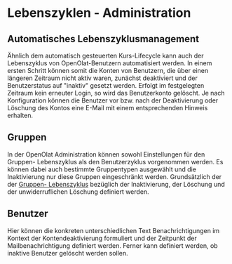 # Lebenszyklen - Administration

##  Automatisches Lebenszyklusmanagement

Ähnlich dem automatisch gesteuerten Kurs-Lifecycle kann auch der Lebenszyklus
von OpenOlat-Benutzern automatisiert werden. In einem ersten Schritt können
somit die Konten von Benutzern, die über einen längeren Zeitraum nicht aktiv
waren, zunächst deaktiviert und der Benutzerstatus auf "inaktiv" gesetzt
werden. Erfolgt im festgelegten Zeitraum kein erneuter Login, so wird das
Benutzerkonto gelöscht. Je nach Konfiguration können die Benutzer vor bzw.
nach der Deaktivierung oder Löschung des Kontos eine E-Mail mit einem
entsprechenden Hinweis erhalten.

## Gruppen

In der OpenOlat Administration können sowohl Einstellungen für den Gruppen-
Lebenszyklus als den Benutzerzyklus vorgenommen werden. Es können dabei auch
bestimmte Gruppentypen ausgewählt und die Inaktivierung nur diese Gruppen
eingeschränkt werden. Grundsätzlich der der [Gruppen-
Lebenszyklus](Automatic_Group_Lifecycle.de.md) bezüglich der
Inaktivierung, der Löschung und der unwiderruflichen Löschung definiert
werden.

## Benutzer

Hier können die konkreten unterschiedlichen Text Benachrichtigungen im Kontext
der Kontendeaktivierung formuliert und der Zeitpunkt der Mailbenachrichtigung
definiert werden. Ferner kann definiert werden, ob inaktive Benutzer gelöscht
werden sollen.

  

  

